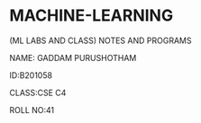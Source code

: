 # MACHINE-LEARNING
(ML LABS AND CLASS) NOTES AND PROGRAMS

NAME: GADDAM PURUSHOTHAM

ID:B201058

CLASS:CSE C4

ROLL NO:41
